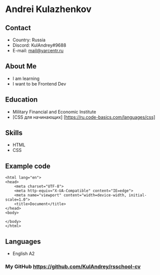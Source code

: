 # Andrei Kulazhenkov

## Contact
* Country: Russia
* Discord: KulAndrey#9688
* E-mail: mail@yarcentr.ru
## About Me
* I am learning
* I want to be Frontend Dev

## Education
* Military Financial and Economic Institute
* [CSS для начинающих] [https://ru.code-basics.com/languages/css] 

## Skills
* HTML
* CSS

## Example code
```<!DOCTYPE html>
<html lang="en">
<head>
    <meta charset="UTF-8">
    <meta http-equiv="X-UA-Compatible" content="IE=edge">
    <meta name="viewport" content="width=device-width, initial-scale=1.0">
    <title>Document</title>
</head>
<body>
    
</body>
</html>
```
## Languages
* English A2

### My GitHub https://github.com/KulAndrey/rsschool-cv